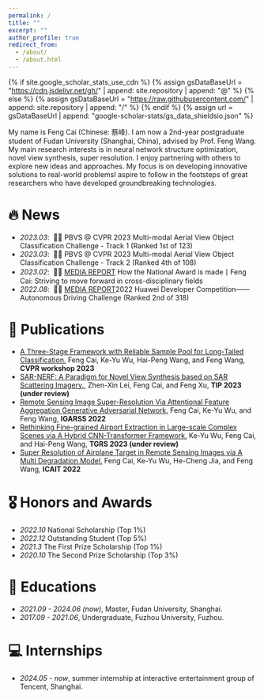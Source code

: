 ```yaml
---
permalink: /
title: ""
excerpt: ""
author_profile: true
redirect_from: 
  - /about/
  - /about.html
---
```


{% if site.google_scholar_stats_use_cdn %}
{% assign gsDataBaseUrl = "https://cdn.jsdelivr.net/gh/" | append: site.repository | append: "@" %}
{% else %}
{% assign gsDataBaseUrl = "https://raw.githubusercontent.com/" | append: site.repository | append: "/" %}
{% endif %}
{% assign url = gsDataBaseUrl | append: "google-scholar-stats/gs_data_shieldsio.json" %}

<span class='anchor' id='about-me'></span>

My name is Feng Cai (Chinese: 蔡峰). I am now a 2nd-year postgraduate student of Fudan University (Shanghai, China), advised by Prof. Feng Wang. My main research interests is in neural network structure optimization, novel view synthesis, super resolution. I enjoy partnering with others to explore new ideas and approaches. My focus is on developing innovative solutions to real-world problemsI aspire to follow in the footsteps of great researchers who have developed groundbreaking technologies.


# 🔥 News
- *2023.03*: &nbsp;🎉🎉 PBVS @ CVPR 2023 Multi-modal Aerial View Object Classification Challenge - Track 1 (Ranked 1st of 123)
- *2023.03*: &nbsp;🎉🎉 PBVS @ CVPR 2023 Multi-modal Aerial View Object Classification Challenge - Track 2 (Ranked 4th of 108)
- *2023.02*: &nbsp;🎉🎉 [MEDIA REPORT](https://mp.weixin.qq.com/s/1wYjVXLSgCOOf-NfUIrglw) How the National Award is made丨Feng Cai: Striving to move forward in cross-disciplinary fields
- *2022.08*: &nbsp;🎉🎉 [MEDIA REPORT](https://mp.weixin.qq.com/s/Hc_G3Nfvb_J290zd81l5Hg)2022 Huawei Developer Competition——Autonomous Driving Challenge (Ranked 2nd of 318)

# 📝 Publications 

- [A Three-Stage Framework with Reliable Sample Pool for Long-Tailed Classification.](https://scholar.google.com/citations?user=Wq2aViYAAAAJ&hl=en) Feng Cai, Ke-Yu Wu, Hai-Peng Wang, and Feng Wang, **CVPR workshop 2023**
- [SAR-NERF: A Paradigm for Novel View Synthesis based on SAR Scattering Imagery.](https://scholar.google.com/citations?user=Wq2aViYAAAAJ&hl=en), Zhen-Xin Lei, Feng Cai, and Feng Xu, **TIP 2023 (under review)**
- [Remote Sensing Image Super-Resolution Via Attentional Feature Aggregation Generative Adversarial Network.](https://scholar.google.com/citations?user=Wq2aViYAAAAJ&hl=en) Feng Cai, Ke-Yu Wu, and Feng Wang, **IGARSS 2022**
- [Rethinking Fine-grained Airport Extraction in Large-scale Complex Scenes via A Hybrid CNN-Transformer Framework.](https://scholar.google.com/citations?user=Wq2aViYAAAAJ&hl=en) Ke-Yu Wu, Feng Cai, and Hai-Peng Wang, **TGRS 2023 (under review)**
- [Super Resolution of Airplane Target in Remote Sensing Images via A Multi Degradation Model.](https://scholar.google.com/citations?user=Wq2aViYAAAAJ&hl=en) Feng Cai, Ke-Yu Wu, He-Cheng Jia, and Feng Wang, **ICAIT 2022**

# 🎖 Honors and Awards
- *2022.10* National Scholarship (Top 1%)
- *2022.12* Outstanding Student (Top 5%)
- *2021.3* The First Prize Scholarship (Top 1%)
- *2020.10* The Second Prize Scholarship (Top 3%)

# 📖 Educations
- *2021.09 - 2024.06 (now)*, Master, Fudan University, Shanghai. 
- *2017.09 - 2021.06*, Undergraduate, Fuzhou University, Fuzhou. 

# 💻 Internships
- *2024.05 - now*, summer internship at interactive entertainment group of Tencent, Shanghai.
